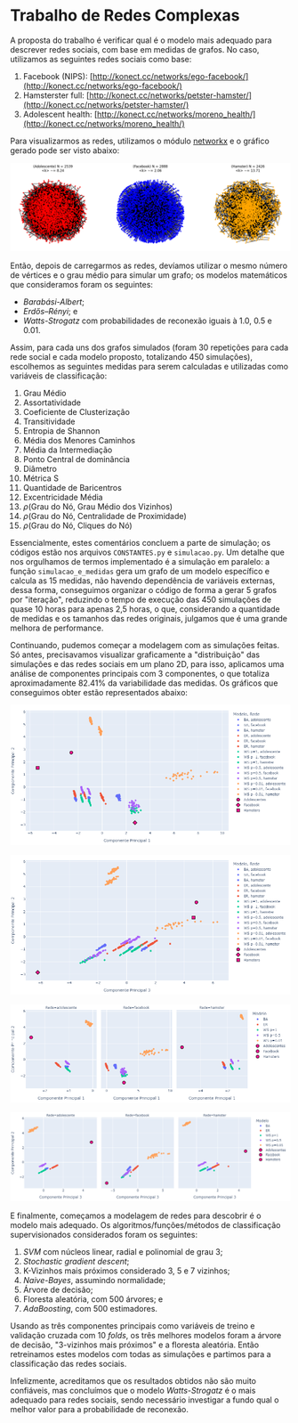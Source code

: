 # Trabalho de Redes Complexas
A proposta do trabalho é verificar qual é o modelo mais adequado para descrever redes sociais, com base em medidas de grafos.
No caso, utilizamos as seguintes redes sociais como base:

1. Facebook (NIPS): [http://konect.cc/networks/ego-facebook/](http://konect.cc/networks/ego-facebook/)
2. Hamsterster full: [http://konect.cc/networks/petster-hamster/](http://konect.cc/networks/petster-hamster/)
3. Adolescent health: [http://konect.cc/networks/moreno_health/](http://konect.cc/networks/moreno_health/)

Para visualizarmos as redes, utilizamos o módulo [networkx](https://networkx.org/documentation/stable/index.html) e o gráfico gerado pode ser visto abaixo:

![Redes Sociais Utilizadas](extras/redes_sociais.png)

Então, depois de carregarmos as redes, devíamos utilizar o mesmo número de vértices e o grau médio para simular um grafo; os modelos matemáticos que consideramos foram os seguintes:

- _Barabási-Albert_; 
- _Erdős–Rényi_; e
- _Watts-Strogatz_ com probabilidades de reconexão iguais à 1.0, 0.5 e 0.01.

Assim, para cada uns dos grafos simulados (foram 30 repetições para cada rede social e cada modelo proposto, totalizando 450 simulações), escolhemos as seguintes medidas para serem calculadas e utilizadas como variáveis de classificação:

1. Grau Médio
2. Assortatividade
3. Coeficiente de Clusterização
4. Transitividade
5. Entropia de Shannon
6. Média dos Menores Caminhos
7. Média da Intermediação
8. Ponto Central de dominância
9. Diâmetro
10. Métrica S
11. Quantidade de Baricentros
12. Excentricidade Média
13. $\rho$(Grau do Nó, Grau Médio dos Vizinhos)
14. $\rho$(Grau do Nó, Centralidade de Proximidade)
15. $\rho$(Grau do Nó, Cliques do Nó)

Essencialmente, estes comentários concluem a parte de simulação; os códigos estão nos arquivos `CONSTANTES.py` e `simulacao.py`.
Um detalhe que nos orgulhamos de termos implementado é a simulação em paralelo: a função `simulacao_e_medidas` gera um grafo de um modelo específico e calcula as 15 medidas, não havendo dependência de variáveis externas, dessa forma, conseguimos organizar o código de forma a gerar 5 grafos por "iteração", reduzindo o tempo de execução das 450 simulações de quase 10 horas para apenas 2,5 horas, o que, considerando a quantidade de medidas e os tamanhos das redes originais, julgamos que é uma grande melhora de performance.

Continuando, pudemos começar a modelagem com as simulações feitas. Só antes, precisavamos visualizar graficamente a "distribuição" das simulações e das redes sociais em um plano 2D, para isso, aplicamos uma análise de componentes principais com 3 componentes, o que totaliza aproximadamente 82.41% da variabilidade das medidas. Os gráficos que conseguimos obter estão representados abaixo:

![Componente principal 1 versus Componente Principal 2](extras/Completo_pc1_vs_pc2.png)

![Componente principal 3 versus Componente Principal 2](extras/Completo_pc3_vs_pc2.png)

![Componente principal 1 versus Componente Principal 2 - Separando por Rede](extras/Pc_1_vs_Pc_2.png)

![Componente principal 3 versus Componente Principal 2 - Separando por Rede](extras/Pc_3_vs_Pc_2.png)

E finalmente, começamos a modelagem de redes para descobrir é o modelo mais adequado. Os algoritmos/funções/métodos de classificação supervisionados considerados foram os seguintes:

1. _SVM_ com núcleos linear, radial e polinomial de grau 3;
2. _Stochastic gradient descent_;
3. K-Vizinhos mais próximos considerado 3, 5 e 7 vizinhos;
4. _Naive-Bayes_, assumindo normalidade;
5. Árvore de decisão;
6. Floresta aleatória, com 500 árvores; e
7. _AdaBoosting_, com 500 estimadores.

Usando as três componentes principais como variáveis de treino e validação cruzada com 10 _folds_, os três melhores modelos foram a árvore de decisão, "3-vizinhos mais próximos" e a floresta aleatória. Então retreinamos estes modelos com todas as simulações e partimos para a classificação das redes sociais.

Infelizmente, acreditamos que os resultados obtidos não são muito confiáveis, mas concluímos que o modelo _Watts-Strogatz_ é o mais adequado para redes sociais, sendo necessário investigar a fundo qual o melhor valor para a probabilidade de reconexão.
